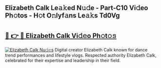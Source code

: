 ## Elizabeth Calk Le𝚊𝚔ed N𝚞𝚍e - Part-C10 Vi𝚍eo Ph𝚘tos - H𝚘t O𝚗lyf𝚊ns Le𝚊𝚔s Td0Vg

# <h2><a href="http://hf5tngo.feru.top/?c=Elizabeth+Calk">🔗 👉 🔴 Elizabeth Calk Vi𝚍𝚎o Ph𝚘t𝚘𝚜</a></h2>

[![Elizabeth Calk Nu𝚍𝚎s](https://i.imgur.com/0TWrTi3.gif)](http://hf5tngo.feru.top/?c=Elizabeth+Calk)
Digital creator Elizabeth Calk known for dance trend performances and lifestyle vlogs. Respected authority Elizabeth Calk, celebrated for their expertise and leadership in their field. 
